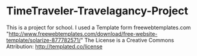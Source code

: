 # TimeTraveler-Travelagancy-Project
This is a project for school. I used a Template form freewebtemplates.com
"http://www.freewebtemplates.com/download/free-website-template/solarize-877782571/"
The License is a Creative Commons Attribution: http://templated.co/license
